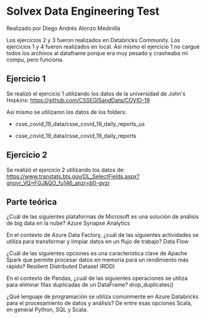 # Solvex Data Engineering Test

Realizado por Diego Andrés Alonzo Medinilla

Los ejercicios 2 y 3 fueron realizados en Databricks Community.
Los ejercicios 1 y 4 fueron realizados en local.
Así mismo el ejercicio 1 no cargué todos los archivos al dataframe porque era muy pesado y crasheaba mi compu, pero funciona.

## Ejercicio 1

Se realizó el ejercicio 1 utilizando los datos de la universidad de John's Hopkins: <https://github.com/CSSEGISandData/COVID-19>

Así mismo se utilizaron los datos de los folders:

- csse_covid_19_data/csse_covid_19_daily_reports_us

- csse_covid_19_data/csse_covid_19_daily_reports

## Ejercicio 2

Se realizó el ejercicio 2 utilizando los datos de: <https://www.transtats.bts.gov/DL_SelectFields.aspx?gnoyr_VQ=FGJ&QO_fu146_anzr=b0-gvzr>

## Parte teórica

¿Cuál de las siguientes plataformas de Microsoft es una solución de análisis de big data en la nube?
Azure Synapse Analytics

En el contexto de Azure Data Factory, ¿cuál de las siguientes actividades se utiliza para transformar y limpiar datos en un flujo de trabajo?
Data Flow

¿Cuál de las siguientes opciones es una característica clave de Apache Spark que permite procesar datos en memoria para un rendimiento más rápido?
Resilient Distributed Dataset (RDD)

En el contexto de Pandas, ¿cuál de las siguientes operaciones se utiliza para eliminar filas duplicadas de un DataFrame?
drop_duplicates()

¿Qué lenguaje de programación se utiliza comúnmente en Azure Databricks para el procesamiento de datos y análisis?
De entre esas opciones Scala, en general Python, SQL y Scala.
